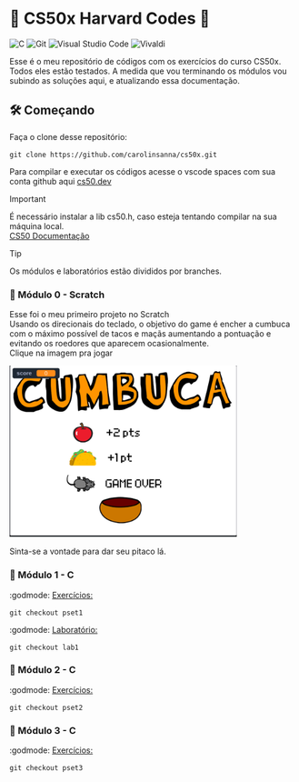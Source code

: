 # 🦙 CS50x Harvard Codes 🦙

![C](https://img.shields.io/badge/c-%2300599C.svg?style=for-the-badge&logo=c&logoColor=white)
![Git](https://img.shields.io/badge/git-%23F05033.svg?style=for-the-badge&logo=git&logoColor=white)
![Visual Studio Code](https://img.shields.io/badge/Visual%20Studio%20Code-0078d7.svg?style=for-the-badge&logo=visual-studio-code&logoColor=white)
![Vivaldi](https://img.shields.io/badge/Vivaldi-EF3939?style=for-the-badge&logo=Vivaldi&logoColor=white)

Esse é o meu repositório de códigos com os exercícios do curso CS50x. Todos eles estão testados. 
A medida que vou terminando os módulos vou subindo as soluções aqui, e atualizando essa documentação. 

## 🛠️ Começando

Faça o clone desse repositório:
```
git clone https://github.com/carolinsanna/cs50x.git
```

Para compilar e executar os códigos acesse o vscode spaces com sua conta github aqui [cs50.dev](https://cs50.dev)

> [!IMPORTANT]
> É necessário instalar a lib cs50.h, caso esteja tentando compilar na sua máquina local. <br>
> [CS50 Documentação](https://cs50.readthedocs.io/libraries/cs50/c/)

> [!TIP]
> Os módulos e laboratórios estão divididos por branches.

### 🦙 Módulo 0 - Scratch

Esse foi o meu primeiro projeto no Scratch <br>
Usando os direcionais do teclado, o objetivo do game é encher a cumbuca com o máximo possível de tacos e maçãs aumentando a pontuação e evitando os roedores que aparecem ocasionalmente. <br>
Clique na imagem pra jogar <br>

<a href="https://scratch.mit.edu/projects/1195735508" target="_blank">
<img src="./assets/cumbuca.png" width="400" /> </a> <br>

Sinta-se a vontade para dar seu pitaco lá.

### 🦙 Módulo 1 - C

:godmode: [Exercícios:](https://github.com/carolinsanna/cs50x/tree/pset1) 
```
git checkout pset1
```

:godmode: [Laboratório:](https://github.com/carolinsanna/cs50x/tree/lab1)
```
git checkout lab1
```

### 🦙 Módulo 2 - C

:godmode: [Exercícios:](https://github.com/carolinsanna/cs50x/tree/pset2)
```
git checkout pset2
```

### 🦙 Módulo 3 - C

:godmode: [Exercícios:](https://github.com/carolinsanna/cs50x/tree/pset3)
```
git checkout pset3
```
